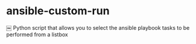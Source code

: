 # ansible-custom-run
￼ Python script that allows you to select the ansible playbook tasks to be performed from a listbox

